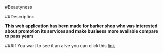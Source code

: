#Beautyness

##Description

**This web application has been made for barber shop who was interested about promotion its services and make business more available compare to pass years**

###If You want to see it an alive you can click this [link](https://example.com/)
